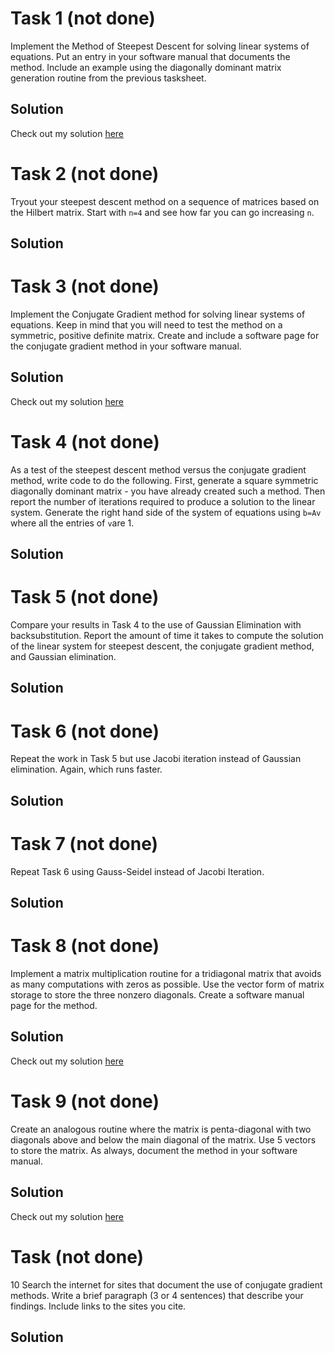 # Task 1 (not done)
Implement the Method of Steepest Descent for solving linear systems of equations. Put an entry in your software manual that documents the method. Include an example using the diagonally dominant matrix generation routine from the previous tasksheet.

## Solution
Check out my solution [here](https://github.com/jakeat555/math4610/blob/master/SoftwareManual/steepestDescent.md)

# Task 2 (not done)
Tryout your steepest descent method on a sequence of matrices based on the Hilbert matrix. Start with `n=4` and see how far you can go increasing `n`.

## Solution


# Task 3 (not done)
Implement the Conjugate Gradient method for solving linear systems of equations. Keep in mind that you will need to test the method on a symmetric, positive definite matrix. Create and include a software page for the conjugate gradient method in your software manual.

## Solution
Check out my solution [here](https://github.com/jakeat555/math4610/blob/master/SoftwareManual/conjGrad.md)

# Task 4 (not done)
As a test of the steepest descent method versus the conjugate gradient method, write code to do the following. First, generate a square symmetric diagonally dominant matrix - you have already created such a method. Then report the number of iterations required to produce a solution to the linear system. Generate the right hand side of the system of equations using `b=Av` where all the entries of `v`are 1.

## Solution


# Task 5 (not done)
Compare your results in Task 4 to the use of Gaussian Elimination with backsubstitution. Report the amount of time it takes to compute the solution of the linear system for steepest descent, the conjugate gradient method, and Gaussian elimination.

## Solution


# Task 6 (not done)
Repeat the work in Task 5 but use Jacobi iteration instead of Gaussian elimination. Again, which runs faster.

## Solution


# Task 7 (not done)
Repeat Task 6 using Gauss-Seidel instead of Jacobi Iteration.

## Solution


# Task 8  (not done)
Implement a matrix multiplication routine for a tridiagonal matrix that avoids as many computations with zeros as possible. Use the vector form of matrix storage to store the three nonzero diagonals. Create a software manual page for the method.

## Solution
Check out my solution [here](https://github.com/jakeat555/math4610/blob/master/SoftwareManual/triDiagMultiply.md)

# Task 9 (not done)
Create an analogous routine where the matrix is penta-diagonal with two diagonals above and below the main diagonal of the matrix. Use 5 vectors to store the matrix. As always, document the method in your software manual.

## Solution
Check out my solution [here](https://github.com/jakeat555/math4610/blob/master/SoftwareManual/pentaDiagMultiply.md)

# Task (not done)
10 Search the internet for sites that document the use of conjugate gradient methods. Write a brief paragraph (3 or 4 sentences) that describe your findings. Include links to the sites you cite.

## Solution

